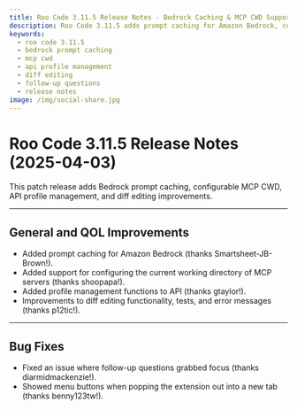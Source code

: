 ```yaml
---
title: Roo Code 3.11.5 Release Notes - Bedrock Caching & MCP CWD Support
description: Roo Code 3.11.5 adds prompt caching for Amazon Bedrock, configurable MCP server working directories, API profile management, and improved diff editing.
keywords:
  - roo code 3.11.5
  - bedrock prompt caching
  - mcp cwd
  - api profile management
  - diff editing
  - follow-up questions
  - release notes
image: /img/social-share.jpg
---
```


# Roo Code 3.11.5 Release Notes (2025-04-03)

This patch release adds Bedrock prompt caching, configurable MCP CWD, API profile management, and diff editing improvements.

---

## General and QOL Improvements

*   Added prompt caching for Amazon Bedrock (thanks Smartsheet-JB-Brown!).
*   Added support for configuring the current working directory of MCP servers (thanks shoopapa!).
*   Added profile management functions to API (thanks gtaylor!).
*   Improvements to diff editing functionality, tests, and error messages (thanks p12tic!).
---

## Bug Fixes

*   Fixed an issue where follow-up questions grabbed focus (thanks diarmidmackenzie!).
*   Showed menu buttons when popping the extension out into a new tab (thanks benny123tw!).
